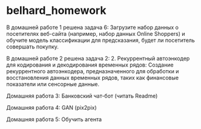 # belhard_homework

В домашней работе 1 решена задача 6: Загрузите набор данных о посетителях веб-сайта (например, набор данных Online Shoppers) и обучите модель классификации для предсказания, будет ли посетитель совершать покупку.


В домашней работе 2 решена задача 2: 2. Рекуррентный автоэнкодер для кодирования и декодирования временных рядов: Создание рекуррентного автоэнкодера, предназначенного для обработки и восстановления данных временных рядов, таких как финансовые показатели или сенсорные данные.

Домашняя работа 3: Банковский чат-бот (читать Readme)

Домашняя работа 4: GAN (pix2pix)

Домашняя работа 5: Обучить агента

